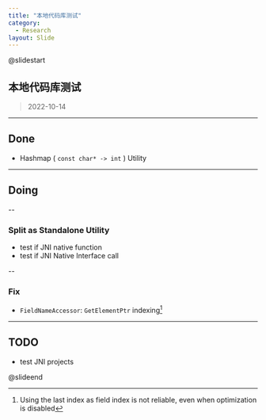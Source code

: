 ```yaml
---
title: "本地代码库测试"
category:
  - Research
layout: Slide
---
```


@slidestart

## 本地代码库测试

> 2022-10-14

---

## Done

- Hashmap ( `const char* -> int` ) Utility

---

## Doing

--

### Split as Standalone Utility

- test if JNI native function
- test if JNI Native Interface call

--

### Fix

- `FieldNameAccessor`: `GetElementPtr` indexing[^1]

[^1]: Using the last index as field index is not reliable, even when optimization is disabled

---

## TODO

- test JNI projects

@slideend
